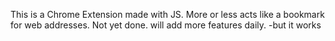 This is a Chrome Extension made with JS.
More or less acts like a bookmark for web addresses.
Not yet done.
will add more features daily.
-but it works

